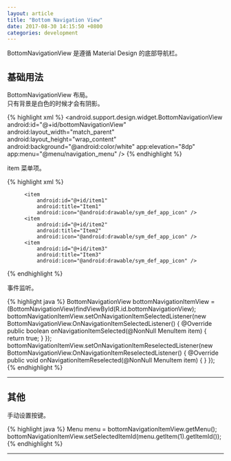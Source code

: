 ```yaml
---
layout: article
title: "Bottom Navigation View"
date: 2017-08-30 14:15:50 +0800
categories: development
---
```


BottomNavigationView 是遵循 Material Design 的底部导航栏。

## 基础用法

BottomNavigationView 布局。<br>
只有背景是白色的时候才会有阴影。

{% highlight xml %}
<android.support.design.widget.BottomNavigationView
    android:id="@+id/bottomNavigationView"
    android:layout_width="match_parent"
    android:layout_height="wrap_content"
    android:background="@android:color/white"
    app:elevation="8dp"
    app:menu="@menu/navigation_menu" />
{% endhighlight %}

item 菜单项。

{% highlight xml %}
<?xml version="1.0" encoding="utf-8"?>
<menu xmlns:android="http://schemas.android.com/apk/res/android">

    <item
        android:id="@+id/item1"
        android:title="Item1"
        android:icon="@android:drawable/sym_def_app_icon" />
    <item
        android:id="@+id/item2"
        android:title="Item2"
        android:icon="@android:drawable/sym_def_app_icon" />
    <item
        android:id="@+id/item3"
        android:title="Item3"
        android:icon="@android:drawable/sym_def_app_icon" />

</menu>
{% endhighlight %}

事件监听。

{% highlight java %}
BottomNavigationView bottomNavigationItemView = (BottomNavigationView)findViewById(R.id.bottomNavigationView);
bottomNavigationItemView.setOnNavigationItemSelectedListener(new BottomNavigationView.OnNavigationItemSelectedListener() {
    @Override
    public boolean onNavigationItemSelected(@NonNull MenuItem item) {
        return true;
    }
});
bottomNavigationItemView.setOnNavigationItemReselectedListener(new BottomNavigationView.OnNavigationItemReselectedListener() {
    @Override
    public void onNavigationItemReselected(@NonNull MenuItem item) {
    }
});
{% endhighlight %}

---

## 其他

手动设置按键。

{% highlight java %}
Menu menu = bottomNavigationItemView.getMenu();
bottomNavigationItemView.setSelectedItemId(menu.getItem(1).getItemId());
{% endhighlight %}

---
